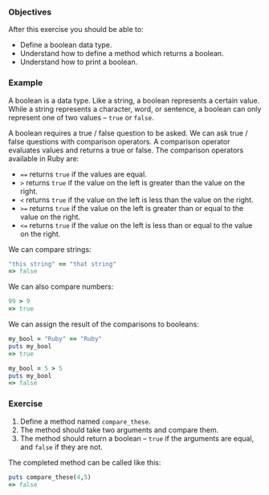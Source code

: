 <!-- { ids:[58], language:'Ruby', type:'workshop', order: 5, name:'Booleans', description:'Learn the boolean data type and apply it in a method.' }-->

### Objectives

After this exercise you should be able to:

- Define a boolean data type.
- Understand how to define a method which returns a boolean.
- Understand how to print a boolean.

### Example

A boolean is a data type. Like a string, a boolean represents a certain value. While a string represents a character, word, or sentence, a boolean can only represent one of two values – `true` or `false`.

A boolean requires a true / false question to be asked. We can ask true / false questions with comparison operators. A comparison operator evaluates values and returns a true or false. The comparison operators available in Ruby are:

- `==` returns `true` if the values are equal.
- `>` returns `true` if the value on the left is greater than the value on the right.
- `<` returns `true` if the value on the left is less than the value on the right.
- `>=` returns `true` if the value on the left is greater than or equal to the value on the right.
- `<=` returns `true` if the value on the left is less than or equal to the value on the right.

We can compare strings:

```ruby
"this string" == "that string"
=> false
```

We can also compare numbers:

```ruby
99 > 9
=> true
```
We can assign the result of the comparisons to booleans:

```ruby
my_bool = "Ruby" == "Ruby"
puts my_bool
=> true

my_bool = 5 > 5
puts my_bool
=> false
```

### Exercise

1. Define a method named `compare_these`.
2. The method should take two arguments and compare them.
3. The method should return a boolean – `true` if the arguments are equal, and `false` if they are not.

The completed method can be called like this:

```ruby
puts compare_these(4,5)
=> false
```
